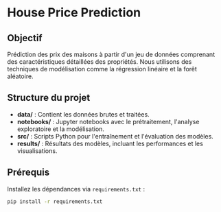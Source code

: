 # House Price Prediction

## Objectif
Prédiction des prix des maisons à partir d'un jeu de données comprenant des caractéristiques détaillées des propriétés. Nous utilisons des techniques de modélisation comme la régression linéaire et la forêt aléatoire.

## Structure du projet

- **data/** : Contient les données brutes et traitées.
- **notebooks/** : Jupyter notebooks avec le prétraitement, l'analyse exploratoire et la modélisation.
- **src/** : Scripts Python pour l'entraînement et l'évaluation des modèles.
- **results/** : Résultats des modèles, incluant les performances et les visualisations.

## Prérequis
Installez les dépendances via `requirements.txt` :

```bash
pip install -r requirements.txt